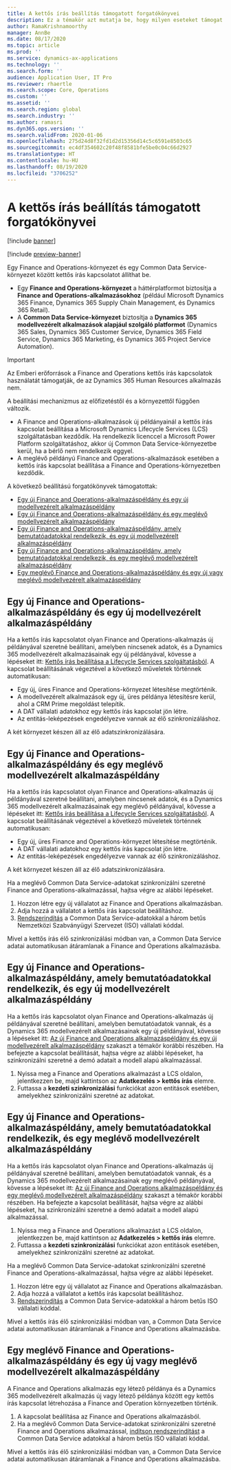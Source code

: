 ```yaml
---
title: A kettős írás beállítás támogatott forgatókönyvei
description: Ez a témakör azt mutatja be, hogy milyen eseteket támogat a kettős írás beállítás.
author: RamaKrishnamoorthy
manager: AnnBe
ms.date: 08/17/2020
ms.topic: article
ms.prod: ''
ms.service: dynamics-ax-applications
ms.technology: ''
ms.search.form: ''
audience: Application User, IT Pro
ms.reviewer: rhaertle
ms.search.scope: Core, Operations
ms.custom: ''
ms.assetid: ''
ms.search.region: global
ms.search.industry: ''
ms.author: ramasri
ms.dyn365.ops.version: ''
ms.search.validFrom: 2020-01-06
ms.openlocfilehash: 275d24d8f32fd1d2d15356d14c5c6591e8503c65
ms.sourcegitcommit: ec4df354602c20f48f8581bfe5be0c04c66d2927
ms.translationtype: HT
ms.contentlocale: hu-HU
ms.lasthandoff: 08/19/2020
ms.locfileid: "3706252"
---
```

# <a name="supported-scenarios-for-dual-write-setup"></a>A kettős írás beállítás támogatott forgatókönyvei

[!include [banner](../../includes/banner.md)]

[!include [preview-banner](../../includes/preview-banner.md)]

Egy Finance and Operations-környezet és egy Common Data Service-környezet között kettős írás kapcsolatot állíthat be.

+ Egy **Finance and Operations-környezet** a háttérplatformot biztosítja a **Finance and Operations-alkalmazásokhoz** (például Microsoft Dynamics 365 Finance, Dynamics 365 Supply Chain Management, és Dynamics 365 Retail).
+ A **Common Data Service-környezet** biztosítja a **Dynamics 365 modellvezérelt alkalmazások alapjául szolgáló platformot** (Dynamics 365 Sales, Dynamics 365 Customer Service, Dynamics 365 Field Service, Dynamics 365 Marketing, és Dynamics 365 Project Service Automation).

>[!IMPORTANT]
>Az Emberi erőforrások a Finance and Operations kettős írás kapcsolatok használatát támogatják, de az Dynamics 365 Human Resources alkalmazás nem.

A beállítási mechanizmus az előfizetéstől és a környezettől függően változik.

+ A Finance and Operations-alkalmazások új példányainál a kettős írás kapcsolat beállítása a Microsoft Dynamics Lifecycle Services (LCS) szolgáltatásban kezdődik. Ha rendelkezik licenccel a Microsoft Power Platform szolgáltatáshoz, akkor új Common Data Service-környezetbe kerül, ha a bérlő nem rendelkezik eggyel.
+ A meglévő példányú Finance and Operations-alkalmazások esetében a kettős írás kapcsolat beállítása a Finance and Operations-környezetben kezdődik.

A következő beállítású forgatókönyvek támogatottak:

+ [Egy új Finance and Operations-alkalmazáspéldány és egy új modellvezérelt alkalmazáspéldány](#new-new)
+ [Egy új Finance and Operations-alkalmazáspéldány és egy meglévő modellvezérelt alkalmazáspéldány](#new-existing)
+ [Egy új Finance and Operations-alkalmazáspéldány, amely bemutatóadatokkal rendelkezik, és egy új modellvezérelt alkalmazáspéldány](#new-demo-new)
+ [Egy új Finance and Operations-alkalmazáspéldány, amely bemutatóadatokkal rendelkezik, és egy meglévő modellvezérelt alkalmazáspéldány](#new-demo-existing)
+ [Egy meglévő Finance and Operations-alkalmazáspéldány és egy új vagy meglévő modellvezérelt alkalmazáspéldány](#existing-existing)

## <a name="a-new-finance-and-operations-app-instance-and-a-new-model-driven-app-instance"></a><a id="new-new"></a>Egy új Finance and Operations-alkalmazáspéldány és egy új modellvezérelt alkalmazáspéldány

Ha a kettős írás kapcsolatot olyan Finance and Operations-alkalmazás új példányával szeretné beállítani, amelyben nincsenek adatok, és a Dynamics 365 modellvezérelt alkalmazásainak egy új példányával, kövesse a lépéseket itt: [Kettős írás beállítása a Lifecycle Services szolgáltatásból](lcs-setup.md). A kapcsolat beállításának végeztével a következő műveletek történnek automatikusan:

- Egy új, üres Finance and Operations-környezet létesítése megtörténik.
- A modellvezérelt alkalmazások egy új, üres példánya létesítésre kerül, ahol a CRM Prime megoldást telepítik.
- A DAT vállalati adatokhoz egy kettős írás kapcsolat jön létre.
- Az entitás-leképezések engedélyezve vannak az élő szinkronizáláshoz.

A két környezet készen áll az élő adatszinkronizálására.

## <a name="a-new-finance-and-operations-app-instance-and-an-existing-model-driven-app-instance"></a><a id="new-existing"></a>Egy új Finance and Operations-alkalmazáspéldány és egy meglévő modellvezérelt alkalmazáspéldány

Ha a kettős írás kapcsolatot olyan Finance and Operations-alkalmazás új példányával szeretné beállítani, amelyben nincsenek adatok, és a Dynamics 365 modellvezérelt alkalmazásainak egy meglévő példányával, kövesse a lépéseket itt: [Kettős írás beállítása a Lifecycle Services szolgáltatásból](lcs-setup.md). A kapcsolat beállításának végeztével a következő műveletek történnek automatikusan:

- Egy új, üres Finance and Operations-környezet létesítése megtörténik.
- A DAT vállalati adatokhoz egy kettős írás kapcsolat jön létre.
- Az entitás-leképezések engedélyezve vannak az élő szinkronizáláshoz.

A két környezet készen áll az élő adatszinkronizálására.

Ha a meglévő Common Data Service-adatokat szinkronizálni szeretné Finance and Operations-alkalmazással, hajtsa végre az alábbi lépéseket.

1. Hozzon létre egy új vállalatot az Finance and Operations alkalmazásban.
2. Adja hozzá a vállalatot a kettős írás kapcsolat beállításhoz.
3. [Rendszerindítás](bootstrap-company-data.md) a Common Data Service-adatokkal a három betűs Nemzetközi Szabványügyi Szervezet (ISO) vállalati kóddal.

Mivel a kettős írás élő szinkronizálási módban van, a Common Data Service adatai automatikusan átáramlanak a Finance and Operations alkalmazásba.

## <a name="a-new-finance-and-operations-app-instance-that-has-demo-data-and-a-new-model-driven-app-instance"></a><a id="new-demo-new"></a>Egy új Finance and Operations-alkalmazáspéldány, amely bemutatóadatokkal rendelkezik, és egy új modellvezérelt alkalmazáspéldány

Ha a kettős írás kapcsolatot olyan Finance and Operations-alkalmazás új példányával szeretné beállítani, amelyben bemutatóadatok vannak, és a Dynamics 365 modellvezérelt alkalmazásainak egy új példányával, kövesse a lépéseket itt: [Az új Finance and Operations alkalmazáspéldány és egy új modellvezérelt alkalmazáspéldány](#new-new) szakaszt a témakör korábbi részében. Ha befejezte a kapcsolat beállítását, hajtsa végre az alábbi lépéseket, ha szinkronizálni szeretné a demó adatait a modell alapú alkalmazással.

1. Nyissa meg a Finance and Operations alkalmazást a LCS oldalon, jelentkezzen be, majd kattintson az **Adatkezelés \> kettős írás** elemre.
2. Futtassa a **kezdeti szinkronizálási** funkciókat azon entitások esetében, amelyekhez szinkronizálni szeretné az adatokat.

## <a name="a-new-finance-and-operations-app-instance-that-has-demo-data-and-an-existing-model-driven-app-instance"></a><a id="new-demo-existing"></a>Egy új Finance and Operations-alkalmazáspéldány, amely bemutatóadatokkal rendelkezik, és egy meglévő modellvezérelt alkalmazáspéldány

Ha a kettős írás kapcsolatot olyan Finance and Operations-alkalmazás új példányával szeretné beállítani, amelyben bemutatóadatok vannak, és a Dynamics 365 modellvezérelt alkalmazásainak egy meglévő példányával, kövesse a lépéseket itt: [Az új Finance and Operations alkalmazáspéldány és egy meglévő modellvezérelt alkalmazáspéldány](#new-existing) szakaszt a témakör korábbi részében. Ha befejezte a kapcsolat beállítását, hajtsa végre az alábbi lépéseket, ha szinkronizálni szeretné a demó adatait a modell alapú alkalmazással.

1. Nyissa meg a Finance and Operations alkalmazást a LCS oldalon, jelentkezzen be, majd kattintson az **Adatkezelés \> kettős írás** elemre.
2. Futtassa a **kezdeti szinkronizálási** funkciókat azon entitások esetében, amelyekhez szinkronizálni szeretné az adatokat.

Ha a meglévő Common Data Service-adatokat szinkronizálni szeretné Finance and Operations-alkalmazással, hajtsa végre az alábbi lépéseket.

1. Hozzon létre egy új vállalatot az Finance and Operations alkalmazásban.
2. Adja hozzá a vállalatot a kettős írás kapcsolat beállításhoz.
3. [Rendszerindítás](bootstrap-company-data.md) a Common Data Service-adatokkal a három betűs ISO vállalati kóddal.

Mivel a kettős írás élő szinkronizálási módban van, a Common Data Service adatai automatikusan átáramlanak a Finance and Operations alkalmazásba.

## <a name="an-existing-finance-and-operations-app-instance-and-a-new-or-existing-model-driven-app-instance"></a><a id="existing-existing"></a>Egy meglévő Finance and Operations-alkalmazáspéldány és egy új vagy meglévő modellvezérelt alkalmazáspéldány

A Finance and Operations alkalmazás egy létező példánya és a Dynamics 365 modellvezérelt alkalmazás új vagy létező példánya között egy kettős írás kapcsolat létrehozása a Finance and Operation környezetben történik.

1. A kapcsolat beállítása az Finance and Operations alkalmazásból.
2. Ha a meglévő Common Data Service-adatokat szinkronizálni szeretné Finance and Operations alkalmazással, [indítson rendszerindítást](bootstrap-company-data.md) a Common Data Service adatokkal a három betűs ISO vállalati kóddal.

Mivel a kettős írás élő szinkronizálási módban van, a Common Data Service adatai automatikusan átáramlanak a Finance and Operations alkalmazásba.
